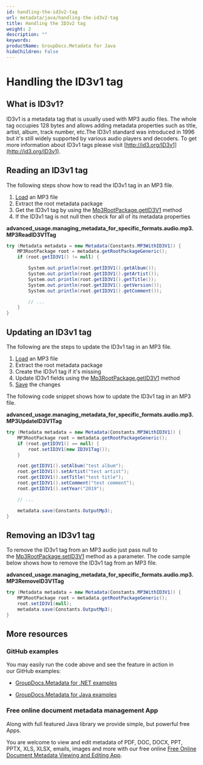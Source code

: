 ```yaml
---
id: handling-the-id3v2-tag
url: metadata/java/handling-the-id3v2-tag
title: Handling the ID3v2 tag
weight: 2
description: ""
keywords: 
productName: GroupDocs.Metadata for Java
hideChildren: False
---
```

# Handling the ID3v1 tag

## What is ID3v1?

ID3v1 is a metadata tag that is usually used with MP3 audio files. The whole tag occupies 128 bytes and allows adding metadata properties such as title, artist, album, track number, etc.The ID3v1 standard was introduced in 1996 but it's still widely supported by various audio players and decoders. To get more information about ID3v1 tags please visit [http://id3.org/ID3v1](http://id3.org/ID3v1).

## Reading an ID3v1 tag

The following steps show how to read the ID3v1 tag in an MP3 file.

1.  [Load](Loading%2Bfiles.html) an MP3 file
2.  Extract the root metadata package
3.  Get the ID3v1 tag by using the [Mp3RootPackage.getID3V1](https://apireference.groupdocs.com/metadata/java/com.groupdocs.metadata.core/MP3RootPackage#getID3V1()) method
4.  If the ID3v1 tag is not null then check for all of its metadata properties

**advanced\_usage.managing\_metadata\_for\_specific\_formats.audio.mp3.MP3ReadID3V1Tag**

```csharp
try (Metadata metadata = new Metadata(Constants.MP3WithID3V1)) {
	MP3RootPackage root = metadata.getRootPackageGeneric();
	if (root.getID3V1() != null) {

		System.out.println(root.getID3V1().getAlbum());
		System.out.println(root.getID3V1().getArtist());
		System.out.println(root.getID3V1().getTitle());
		System.out.println(root.getID3V1().getVersion());
		System.out.println(root.getID3V1().getComment());

		// ...
	}
}
```

## Updating an ID3v1 tag

The following are the steps to update the ID3v1 tag in an MP3 file.

1.  [Load](Loading%2Bfiles.html) an MP3 file
2.  Extract the root metadata package
3.  Create the ID3v1 tag if it's missing
4.  Update ID3v1 fields using the [Mp3RootPackage.getID3V1](https://apireference.groupdocs.com/metadata/java/com.groupdocs.metadata.core/MP3RootPackage#getID3V1()) method
5.  [Save](Saving%2Bfiles.html) the changes

The following code snippet shows how to update the ID3v1 tag in an MP3 file.

**advanced\_usage.managing\_metadata\_for\_specific\_formats.audio.mp3.MP3UpdateID3V1Tag**

```csharp
try (Metadata metadata = new Metadata(Constants.MP3WithID3V1)) {
	MP3RootPackage root = metadata.getRootPackageGeneric();
	if (root.getID3V1() == null) {
		root.setID3V1(new ID3V1Tag());
	}

	root.getID3V1().setAlbum("test album");
	root.getID3V1().setArtist("test artist");
	root.getID3V1().setTitle("test title");
	root.getID3V1().setComment("test comment");
	root.getID3V1().setYear("2019");

	// ...

	metadata.save(Constants.OutputMp3);
}
```

## Removing an ID3v1 tag

To remove the ID3v1 tag from an MP3 audio just pass null to the [Mp3RootPackage.setID3V1](https://apireference.groupdocs.com/metadata/java/com.groupdocs.metadata.core/MP3RootPackage#setID3V1(com.groupdocs.metadata.core.ID3V1Tag)) method as a parameter. The code sample below shows how to remove the ID3v1 tag from an MP3 file.

**advanced\_usage.managing\_metadata\_for\_specific\_formats.audio.mp3.MP3RemoveID3V1Tag**

```csharp
try (Metadata metadata = new Metadata(Constants.MP3WithID3V1)) {
	MP3RootPackage root = metadata.getRootPackageGeneric();
	root.setID3V1(null);
	metadata.save(Constants.OutputMp3);
}
```

## More resources

### GitHub examples

You may easily run the code above and see the feature in action in our GitHub examples:

*   [GroupDocs.Metadata for .NET examples](https://github.com/groupdocs-metadata/GroupDocs.Metadata-for-.NET)
    
*   [GroupDocs.Metadata for Java examples](https://github.com/groupdocs-metadata/GroupDocs.Metadata-for-Java)
    

### Free online document metadata management App

Along with full featured Java library we provide simple, but powerful free Apps.

You are welcome to view and edit metadata of PDF, DOC, DOCX, PPT, PPTX, XLS, XLSX, emails, images and more with our free online [Free Online Document Metadata Viewing and Editing App](https://products.groupdocs.app/metadata).
